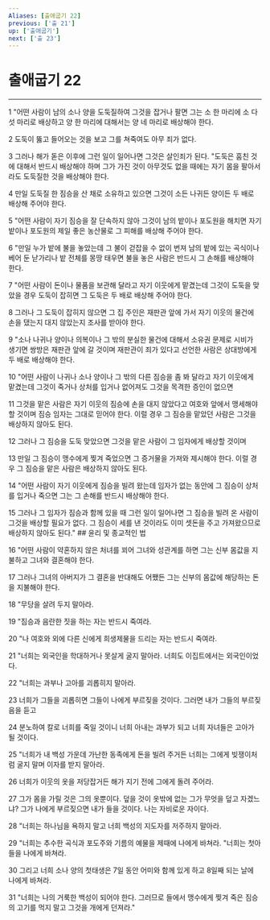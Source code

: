 ```yaml
---
Aliases: [출애굽기 22]
previous: ['출 21']
up: ['출애굽기']
next: ['출 23']
---
```

# 출애굽기 22

***


1 "어떤 사람이 남의 소나 양을 도둑질하여 그것을 잡거나 팔면 그는 소 한 마리에 소 다섯 마리로 배상하고 양 한 마리에 대해서는 양 네 마리로 배상해야 한다. 

2 도둑이 뚫고 들어오는 것을 보고 그를 쳐죽여도 아무 죄가 없다. 

3 그러나 해가 돋은 이후에 그런 일이 일어나면 그것은 살인죄가 된다. "도둑은 훔친 것에 대해서 반드시 배상해야 하며 그가 가진 것이 아무것도 없을 때에는 자기 몸을 팔아서라도 도둑질한 것을 배상해야 한다. 

4 만일 도둑질 한 짐승을 산 채로 소유하고 있으면 그것이 소든 나귀든 양이든 두 배로 배상해 주어야 한다. 

5 "어떤 사람이 자기 짐승을 잘 단속하지 않아 그것이 남의 밭이나 포도원을 해치면 자기 밭이나 포도원의 제일 좋은 농산물로 그 피해를 배상해 주어야 한다. 

6 "만일 누가 밭에 불을 놓았는데 그 불이 걷잡을 수 없이 번져 남의 밭에 있는 곡식이나 베어 둔 낟가리나 밭 전체를 몽땅 태우면 불을 놓은 사람은 반드시 그 손해를 배상해야 한다. 

7 "어떤 사람이 돈이나 물품을 보관해 달라고 자기 이웃에게 맡겼는데 그것이 도둑을 맞았을 경우 도둑이 잡히면 그 도둑은 두 배로 배상해 주어야 한다. 

8 그러나 그 도둑이 잡히지 않으면 그 집 주인은 재판관 앞에 가서 자기 이웃의 물건에 손을 댔는지 대지 않았는지 조사를 받아야 한다. 

9 "소나 나귀나 양이나 의복이나 그 밖의 분실한 물건에 대해서 소유권 문제로 시비가 생기면 쌍방은 재판관 앞에 갈 것이며 재판관이 죄가 있다고 선언한 사람은 상대방에게 두 배로 배상해야 한다. 

10 "어떤 사람이 나귀나 소나 양이나 그 밖의 다른 짐승을 좀 봐 달라고 자기 이웃에게 맡겼는데 그것이 죽거나 상처를 입거나 없어져도 그것을 목격한 증인이 없으면 

11 그것을 맡은 사람은 자기 이웃의 짐승에 손을 대지 않았다고 여호와 앞에서 맹세해야 할 것이며 짐승 임자는 그대로 믿어야 한다. 이럴 경우 그 짐승을 맡았던 사람은 그것을 배상하지 않아도 된다. 

12 그러나 그 짐승을 도둑 맞았으면 그것을 맡은 사람이 그 임자에게 배상할 것이며 

13 만일 그 짐승이 맹수에게 찢겨 죽었으면 그 증거물을 가져와 제시해야 한다. 이럴 경우 그 짐승을 맡은 사람은 배상하지 않아도 된다. 

14 "어떤 사람이 자기 이웃에게 짐승을 빌려 왔는데 임자가 없는 동안에 그 짐승이 상처를 입거나 죽으면 그는 그 손해를 반드시 배상해야 한다. 

15 그러나 그 임자가 짐승과 함께 있을 때 그런 일이 일어나면 그 짐승을 빌려 온 사람이 그것을 배상할 필요가 없다. 그 짐승이 세를 낸 것이라도 이미 셋돈을 주고 가져왔으므로 배상하지 않아도 된다." ## 윤리 및 종교적인 법 

16 "어떤 사람이 약혼하지 않은 처녀를 꾀어 그녀와 성관계를 하면 그는 신부 몸값을 지불하고 그녀와 결혼해야 한다. 

17 그러나 그녀의 아버지가 그 결혼을 반대해도 어쨌든 그는 신부의 몸값에 해당하는 돈을 지불해야 한다. 

18 "무당을 살려 두지 말아라. 

19 "짐승과 음란한 짓을 하는 자는 반드시 죽여라. 

20 "나 여호와 외에 다른 신에게 희생제물을 드리는 자는 반드시 죽여라. 

21 "너희는 외국인을 학대하거나 못살게 굴지 말아라. 너희도 이집트에서는 외국인이었다. 

22 "너희는 과부나 고아를 괴롭히지 말아라. 

23 너희가 그들을 괴롭히면 그들이 나에게 부르짖을 것이다. 그러면 내가 그들의 부르짖음을 듣고 

24 분노하여 칼로 너희를 죽일 것이니 너희 아내는 과부가 되고 너희 자녀들은 고아가 될 것이다. 

25 "너희가 내 백성 가운데 가난한 동족에게 돈을 빌려 주거든 너희는 그에게 빚쟁이처럼 굴지 말며 이자를 받지 말아라. 

26 너희가 이웃의 옷을 저당잡거든 해가 지기 전에 그에게 돌려 주어라. 

27 그가 몸을 가릴 것은 그의 옷뿐이다. 덮을 것이 옷밖에 없는 그가 무엇을 덮고 자겠느냐? 그가 나에게 부르짖으면 내가 들을 것이다. 나는 자비로운 자이다. 

28 "너희는 하나님을 욕하지 말고 너희 백성의 지도자를 저주하지 말아라. 

29 "너희는 추수한 곡식과 포도주와 기름의 예물을 제때에 나에게 바쳐라. "너희는 첫아들을 나에게 바쳐라. 

30 그리고 너희 소나 양의 첫태생은 7일 동안 어미와 함께 있게 하고 8일째 되는 날에 나에게 바쳐라. 

31 "너희는 나의 거룩한 백성이 되어야 한다. 그러므로 들에서 맹수에게 찢겨 죽은 짐승의 고기를 먹지 말고 그것을 개에게 던져라."
